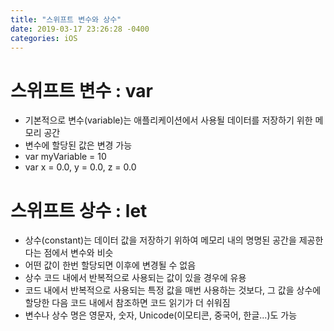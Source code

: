 ```yaml
---
title: "스위프트 변수와 상수"
date: 2019-03-17 23:26:28 -0400
categories: iOS
---
```

<h1>스위프트 변수 : var</h1>

- 기본적으로 변수(variable)는 애플리케이션에서 사용될 데이터를 저장하기 위한 메모리 공간
- 변수에 할당된 값은 변경 가능
- var myVariable = 10
- var x = 0.0, y = 0.0, z = 0.0


<h1>스위프트 상수 : let</h1>

- 상수(constant)는 데이터 값을 저장하기 위하여 메모리 내의 명명된 공간을 제공한다는 점에서 변수와 비슷
- 어떤 값이 한번 할당되면 이후에 변경될 수 없음
- 상수 코드 내에서 반복적으로 사용되는 값이 있을 경우에 유용
- 코드 내에서 반복적으로 사용되는 특정 값을 매번 사용하는 것보다, 그 값을 상수에 할당한 다음 코드 내에서 참조하면 코드 읽기가 더 쉬워짐
- 변수나 상수 명은 영문자, 숫자, Unicode(이모티콘, 중국어, 한글...)도 가능

